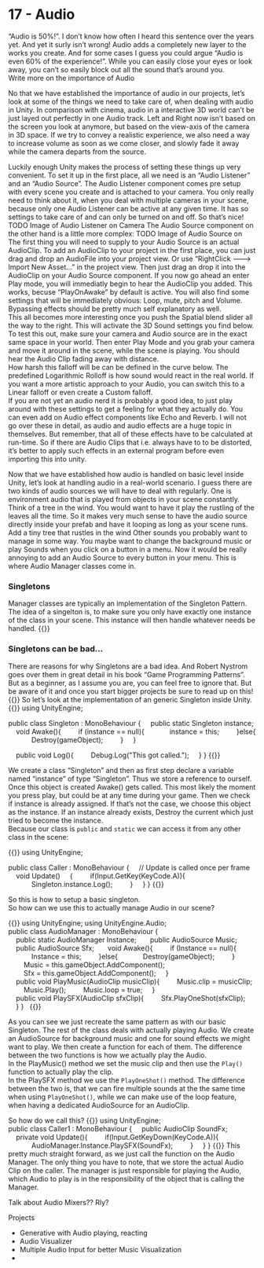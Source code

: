 # 17 - Audio
“Audio is 50%!”. I don’t know how often I heard this sentence over the years yet. And yet it surly isn’t wrong! Audio adds a completely new layer to the works you create. And for some cases I guess you could argue “Audio is even 60% of the experience!”. While you can easily close your eyes or look away, you can’t so easily block out all the sound that’s around you.<br>
Write more on the importance of Audio

No that we have established the importance of audio in our projects, let’s look at some of the things we need to take care of, when dealing with audio in Unity. In comparison with cinema, audio in a interactive 3D world can’t be just layed out perfectly in one Audio track. Left and Right now isn’t based on the screen you look at anymore, but based on the view-axis of the camera in 3D space. If we try to convey a realistic experience, we also need a way to increase volume as soon as we come closer, and slowly fade it away while the camera departs from the source.<br>

Luckily enough Unity makes the process of setting these things up very convenient. To set it up in the first place, all we need is an “Audio Listener” and an “Audio Source”. The Audio Listener component comes pre setup with every scene you create and is attached to your camera. You only really need to think about it, when you deal with multiple cameras in your scene, because only one Audio Listener can be active at any given time. It has so settings to take care of and can only be turned on and off. So that’s nice!<br>
TODO Image of Audio Listener on Camera
The Audio Source component on the other hand is a little more complex:
TODO Image of Audio Source on 
The first thing you will need to supply to your Audio Source is an actual AudioClip. To add an AudioClip to your project in the first place, you can just drag and drop an AudioFile into your project view. Or use “RightClick ---> Import New Asset...” in the project view. Then just drag an drop it into the AudioClip on your Audio Source component. If you now go ahead an enter Play mode, you will immediatly begin to hear the AudioClip you added. This works, becuse “PlayOnAwake” by default is active. You will also find some settings that will be immediately obvious: Loop, mute, pitch and Volume. Bypassing effects should be pretty much self explanatory as well.<br>
This all becomes more interesting once you push the Spatial blend slider all the way to the right. This will activate the 3D Sound settings you find below. To test this out, make sure your camera and Audio source are in the exact same space in your world. Then enter Play Mode and you grab your camera and move it around in the scene, while the scene is playing. You should hear the Audio Clip fading away with distance.<br>
How harsh this falloff will be can be defined in the curve below. The predefined Logarithmic Rolloff is how sound would react in the real world. If you want a more artistic approach to your Audio, you can switch this to a Linear falloff or even create a Custom falloff.<br>
If you are not yet an audio nerd it is probably a good idea, to just play around with these settings to get a feeling for what they actually do. You can even add on Audio effect components like Echo and Reverb. I will not go over these in detail, as audio and audio effects are a huge topic in themselves. But remember, that all of these effects have to be calculated at run-time. So if there are Audio Clips that i.e. always have to to be distorted, it’s better to apply such effects in an external program before even importing this into unity.

Now that we have established how audio is handled on basic level inside Unity, let’s look at handling audio in a real-world scenario. I guess there are two kinds of audio sources we will have to deal with regularly. One is environment audio that is played from objects in your scene constantly. Think of a tree in the wind. You would want to have it play the rustling of the leaves all the time. So it makes very much sense to have the audio source directly inside your prefab and have it looping as long as your scene runs.<br>
Add a tiny tree that rustles in the wind
Other sounds you probably want to manage in some way. You maybe want to change the background music or play Sounds when you click on a button in a menu. Now it would be really annoying to add an Audio Source to every button in your menu. This is where Audio Manager classes come in.<br>

### Singletons
Manager classes are typically an implementation of the Singleton Pattern. The idea of a singelton is, to make sure you only have exactly one instance of the class in your scene. This instance will then handle whatever needs be handled.
{{<expand>}}
### Singletons can be bad...<br>
There are reasons for why Singletons are a bad idea. And Robert Nystrom goes over them in great detail in his book “Game Programming Patterns”. But as a beginner, as I assume you are, you can feel free to ignore that. But be aware of it and once you start bigger projects be sure to read up on this!<br>
{{</expand>}}
So let’s look at the implementation of an generic Singleton inside Unity.
{{<highlight c>}}
using UnityEngine;

public class Singleton : MonoBehaviour
{
    public static Singleton instance;
    void Awake(){
        if (instance == null){
            instance = this;
        }else{
            Destroy(gameObject);
        }
    }

    public void Log(){
        Debug.Log("This got called.");
    }
}
{{</highlight>}}

We create a class “Singleton”  and then as first step declare a variable named “instance” of type “Singleton”. Thus we store a reference to ourself. Once this object is created Awake() gets called. This most likely the moment you press play, but could be at any time during your game. Then we check if instance is already assigned. If that’s not the case, we choose this object as the instance. If an instance already exists, Destroy the current which just tried to become the instance.<br>
Because our class is `public` and `static` we can access it from any other class in the scene:


{{<highlight c>}}
using UnityEngine;

public class Caller : MonoBehaviour
{
    // Update is called once per frame
    void Update()
    {
        if(Input.GetKey(KeyCode.A)){
            Singleton.instance.Log();
        }
    }
}
{{</highlight>}}

So this is how to setup a basic singleton.<br>
So how can we use this to actually manage Audio in our scene?<br>

{{<highlight c>}}
using UnityEngine;
using UnityEngine.Audio;
 
public class AudioManager : MonoBehaviour
{
    public static AudioManager Instance;
 
    public AudioSource Music;
    public AudioSource Sfx;
 
    void Awake(){
        if (Instance == null){
            Instance = this;
        }else{
            Destroy(gameObject);
        }
 
        Music = this.gameObject.AddComponent<AudioSource>();
        Sfx = this.gameObject.AddComponent<AudioSource>();
    }
 
    public void PlayMusic(AudioClip musicClip){
        Music.clip = musicClip;
        Music.Play();
        Music.loop = true;
    }
 
    public void PlaySFX(AudioClip sfxClip){
        Sfx.PlayOneShot(sfxClip);
    }
}
 
{{</highlight>}}

As you can see we just recreate the same pattern as with our basic Singleton. The rest of the class deals with actually playing Audio. We create an AudioSource for background music and one for sound effects we might want to play. We then create a function for each of them. The difference between the two functions is how we actually play the Audio.<br>
In the PlayMusic() method we set the music clip and then use the `Play()` function to actually play the clip. <br>
In the PlaySFX method we use the `PlayOneShot()` method. The difference between the two is, that we can fire multiple sounds at the the same time when using `PlayOneShot()`, while we can make use of the loop feature, when having a dedicated AudioSource for an AudioClip.

So how do we call this?
{{<highlight c>}}
using UnityEngine;
 
public class Caller1 : MonoBehaviour
{
    public AudioClip SoundFx;
 
    private void Update(){
        if(Input.GetKeyDown(KeyCode.A)){
            AudioManager.Instance.PlaySFX(SoundFx);
        }
    }
}
{{</highlight>}}
This pretty much straight forward, as we just call the function on the Audio Manager. The only thing you have to note, that we store the actual Audio Clip on the caller. The manager is just responsible for playing the Audio, which Audio to play is in the responsibility of the object that is calling the Manager.

Talk about Audio Mixers?? Rly?

Projects
- Generative with Audio playing, reacting
- Audio Visualizer
- Multiple Audio Input for better Music Visualization
- 

